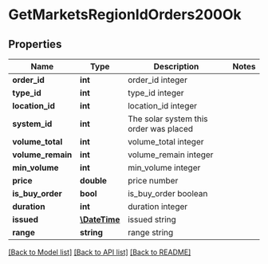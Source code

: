 # GetMarketsRegionIdOrders200Ok

## Properties
Name | Type | Description | Notes
------------ | ------------- | ------------- | -------------
**order_id** | **int** | order_id integer | 
**type_id** | **int** | type_id integer | 
**location_id** | **int** | location_id integer | 
**system_id** | **int** | The solar system this order was placed | 
**volume_total** | **int** | volume_total integer | 
**volume_remain** | **int** | volume_remain integer | 
**min_volume** | **int** | min_volume integer | 
**price** | **double** | price number | 
**is_buy_order** | **bool** | is_buy_order boolean | 
**duration** | **int** | duration integer | 
**issued** | [**\DateTime**](\DateTime.md) | issued string | 
**range** | **string** | range string | 

[[Back to Model list]](../README.md#documentation-for-models) [[Back to API list]](../README.md#documentation-for-api-endpoints) [[Back to README]](../README.md)


